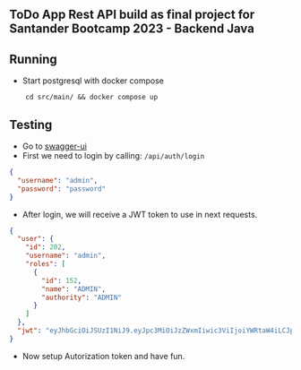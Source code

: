 ## ToDo App Rest API build as final project for Santander Bootcamp 2023 - Backend Java

## Running 
- Start postgresql with docker compose
```shell
    cd src/main/ && docker compose up
```

## Testing
- Go to [swagger-ui](http://localhost:8080/swagger-ui/index.html) 
- First we need to login by calling: `/api/auth/login`
```json
{
  "username": "admin",
  "password": "password"
}
```
- After login, we will receive a JWT token to use in next requests.
```json
{
  "user": {
    "id": 202,
    "username": "admin",
    "roles": [
      {
        "id": 152,
        "name": "ADMIN",
        "authority": "ADMIN"
      }
    ]
  },
  "jwt": "eyJhbGciOiJSUzI1NiJ9.eyJpc3MiOiJzZWxmIiwic3ViIjoiYWRtaW4iLCJpYXQiOjE2OTY4NDE0NzcsInJvbGVzIjoiQURNSU4ifQ.GzOjz67fwtkyGW-oLMv-MyMdOh55qFAFsKln9Bl1PgNjYk5Vk4_t6yYW3yo3gSb7v1uC9FS9pVcqoEogYV-VnKB42PEVYYq3obf7kmRSVIjcBzZ4eZ0JaZgmaS_-27EnvdacRkeA66oX620nlcOuBCf-KjEmZXSs2tB1foL6N-IXqrcXq7lR5W7GzpH4Ju-zTYwAlxhAu-Zqt3JX84n0zRJmGkV5K641atzn0v1qFYwHa0N6rdBGeaprb9VgFwq0KbIxqqpy92ch2q1GvndjYJ2UiWqwLz0S5_B8hAKfolQQfLPBba-5dJH5ZOhTv7p7UCOZoJNgenOB-bIPbaMZqg"
}
```
- Now setup Autorization token and have fun.